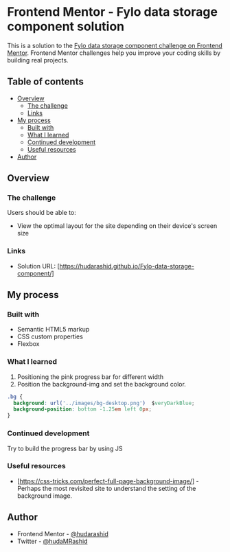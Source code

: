 # Frontend Mentor - Fylo data storage component solution

This is a solution to the [Fylo data storage component challenge on Frontend Mentor](https://www.frontendmentor.io/challenges/fylo-data-storage-component-1dZPRbV5n). Frontend Mentor challenges help you improve your coding skills by building real projects. 

## Table of contents

- [Overview](#overview)
  - [The challenge](#the-challenge)
  - [Links](#links)
- [My process](#my-process)
  - [Built with](#built-with)
  - [What I learned](#what-i-learned)
  - [Continued development](#continued-development)
  - [Useful resources](#useful-resources)
- [Author](#author)




## Overview

### The challenge

Users should be able to:

- View the optimal layout for the site depending on their device's screen size

### Links

- Solution URL: [https://hudarashid.github.io/Fylo-data-storage-component/]

## My process

### Built with

- Semantic HTML5 markup
- CSS custom properties
- Flexbox



### What I learned
1. Positioning the pink progress bar for different width
2. Position the background-img and set the background color.

```css
.bg {
  background: url('../images/bg-desktop.png')  $veryDarkBlue;
  background-position: bottom -1.25em left 0px;
}
```


### Continued development

Try to build the progress bar by using JS



### Useful resources

- [https://css-tricks.com/perfect-full-page-background-image/] - Perhaps the most revisited site to understand the setting of the background image.

## Author

- Frontend Mentor - [@hudarashid](https://www.frontendmentor.io/profile/hudarashid)
- Twitter - [@hudaMRashid](https://twitter.com/hudaMRashid)




